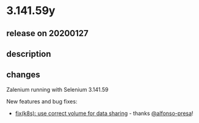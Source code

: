 # 3.141.59y

## release on 20200127
## description
## changes
Zalenium running with Selenium 3.141.59

New features and bug fixes:

* <a href="https://github.com/zalando/zalenium/commit/790996c6e2a80b3d0946165013c006b9412bfdb7">fix(k8s): use correct volume for data sharing</a> - thanks <a class="user-mention notranslate" data-hovercard-type="user" data-hovercard-url="/users/alfonso-presa/hovercard" data-octo-click="hovercard-link-click" data-octo-dimensions="link_type:self" href="https://github.com/alfonso-presa">@alfonso-presa</a>!

